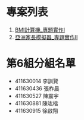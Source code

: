 # 專案列表
1. [BMI計算機_專題實作I](./Project%20Implementation%20I/ProjectI.md)
2. [亞洲家長模擬器_專題實作II](./Project%20Implementation%20II/ProjectII.md)

# 第6組分組名單
* 411630014 李訓賢
* 411630436 張柞晨
* 411630527 陳震宇
* 411630881 陳竑楷
* 411630915 徐啟翔
